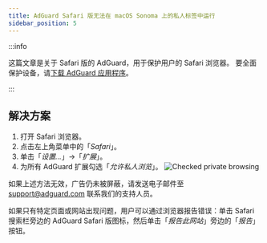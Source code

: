 ```yaml
---
title: AdGuard Safari 版无法在 macOS Sonoma 上的私人标签中运行
sidebar_position: 5
---
```


:::info

这篇文章是关于 Safari 版的 AdGuard，用于保护用户的 Safari 浏览器。 要全面保护设备，请[下载 AdGuard 应用程序](https://agrd.io/download-kb-adblock)。

:::

## 解决方案

1. 打开 Safari 浏览器。
2. 点击左上角菜单中的「_Safari_」。
3. 单击「_设置…_」→「_扩展_」。
4. 为所有 AdGuard 扩展勾选「_允许私人浏览_」。
   ![Checked private browsing](https://cdn.adtidy.org/content/Kb/ad_blocker/safari/adg-safari-sonoma-private.png)

如果上述方法无效，广告仍未被屏蔽，请发送电子邮件至 support@adguard.com 联系我们的支持人员。

如果只有特定页面或网站出现问题，用户可以通过浏览器报告错误：单击 Safari 搜索栏旁边的 AdGuard Safari 版图标，然后单击「_报告此网站_」旁边的「_报告_」按钮。
